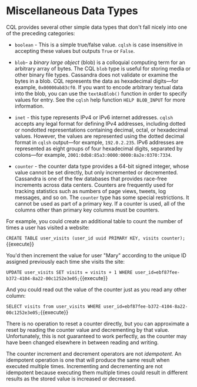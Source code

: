 # Miscellaneous Data Types

CQL provides several other simple data types that don't fall nicely into one of the preceding categories:

* `boolean` - This is a simple true/false value. `cqlsh` is case insensitive in accepting these values but outputs `True` or `False`.
    
* `blob`- a _binary large object_ (blob) is a colloquial computing term for an arbitrary array of bytes. The CQL `blob` type is useful for storing media or other binary file types. Cassandra does not validate or examine the bytes in a blob. CQL represents the data as hexadecimal digits—for example, `0x00000ab83cf0`. If you want to encode arbitrary textual data into the blob, you can use the `textAsBlob()` function in order to specify values for entry. See the `cqlsh` help function `HELP BLOB_INPUT` for more information.

* `inet` - this type represents IPv4 or IPv6 internet addresses. `cqlsh` accepts any legal format for defining IPv4 addresses, including dotted or nondotted representations containing decimal, octal, or hexadecimal values. However, the values are represented using the dotted decimal format in `cqlsh` output—for example, `192.0.2.235`. IPv6 addresses are represented as eight groups of four hexadecimal digits, separated by colons—for example, `2001:0db8:85a3:0000:0000:8a2e:0370:7334`.

* `counter` - the counter data type provides a 64-bit signed integer, whose value cannot be set directly, but only incremented or decremented. Cassandra is one of the few databases that provides race-free increments across data centers. Counters are frequently used for tracking statistics such as numbers of page views, tweets, log messages, and so on. The `counter` type has some special restrictions. It cannot be used as part of a primary key. If a counter is used, all of the columns other than primary key columns must be counters.

For example, you could create an additional table to count the number of times a user has visited a website:

`CREATE TABLE user_visits (user_id uuid PRIMARY KEY, visits counter);`{{execute}}

You'd then increment the value for user "Mary" according to the unique ID assigned previously each time she visits the site:

`UPDATE user_visits SET visits = visits + 1 WHERE user_id=ebf87fee-b372-4104-8a22-00c1252e3e05;`{{execute}}

And you could read out the value of the counter just as you read any other column:

`SELECT visits from user_visits WHERE user_id=ebf87fee-b372-4104-8a22-00c1252e3e05;`{{execute}}

There is no operation to reset a counter directly, but you can approximate a reset by reading the counter value and decrementing by that value. Unfortunately, this is not guaranteed to work perfectly, as the counter may have been changed elsewhere in between reading and writing.

The counter increment and decrement operators are not _idempotent_. An idempotent operation is one that will produce the same result when executed multiple times. Incrementing and decrementing are not idempotent because executing them multiple times could result in different results as the stored value is increased or decreased.
